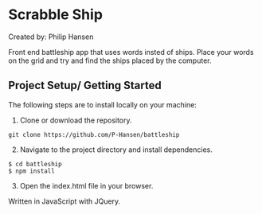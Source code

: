<h1>Scrabble Ship</h1>

Created by: Philip Hansen

Front end battleship app that uses words insted of ships. Place your words on the grid and try and find the ships placed by the computer.

## Project Setup/ Getting Started

The following steps are to install locally on your machine:

1. Clone or download the repository.

```
git clone https://github.com/P-Hansen/battleship
```

2. Navigate to the project directory and install dependencies.

```
$ cd battleship
$ npm install
```

3. Open the index.html file in your browser.

Written in JavaScript with JQuery.

